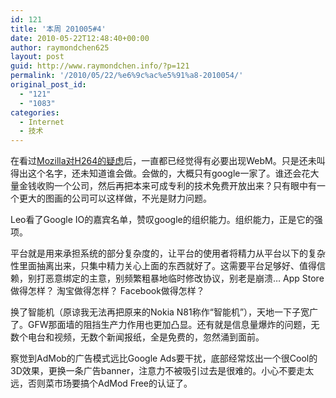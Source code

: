```yaml
---
id: 121
title: '本周 201005#4'
date: 2010-05-22T12:48:40+00:00
author: raymondchen625
layout: post
guid: http://www.raymondchen.info/?p=121
permalink: '/2010/05/22/%e6%9c%ac%e5%91%a8-2010054/'
original_post_id:
  - "121"
  - "1083"
categories:
  - Internet
  - 技术
---
```

在看过<a href="http://www.osnews.com/story/22787/Mozilla_Explains_Why_it_Doesn_t_License_h264" target="_blank" rel="noopener noreferrer">Mozilla对H264的疑虑</a>后，一直都已经觉得有必要出现WebM。只是还未叫得出这个名字，还未知道谁会做。会做的，大概只有google一家了。谁还会花大量金钱收购一个公司，然后再把本来可成专利的技术免费开放出来？只有眼中有一个更大的图画的公司可以这样做，不光是财力问题。

Leo看了Google IO的嘉宾名单，赞叹google的组织能力。组织能力，正是它的强项。

平台就是用来承担系统的部分复杂度的，让平台的使用者将精力从平台以下的复杂性里面抽离出来，只集中精力关心上面的东西就好了。这需要平台足够好、值得信赖，别打恶意绑定的主意，别频繁粗暴地临时修改协议，别老是崩溃&#8230; App Store做得怎样？ 淘宝做得怎样？ Facebook做得怎样？

换了智能机（原谅我无法再把原来的Nokia N81称作“智能机”），天地一下子宽广了。GFW那面墙的阻挡生产力作用也更加凸显。还有就是信息量爆炸的问题，无数个电台和视频，无数个新闻报纸，全是免费的，忽然涌到面前。

察觉到AdMob的广告模式远比Google Ads要干扰，底部经常炫出一个很Cool的3D效果，更换一条广告banner，注意力不被吸引过去是很难的。小心不要走太远，否则菜市场要搞个AdMod Free的认证了。